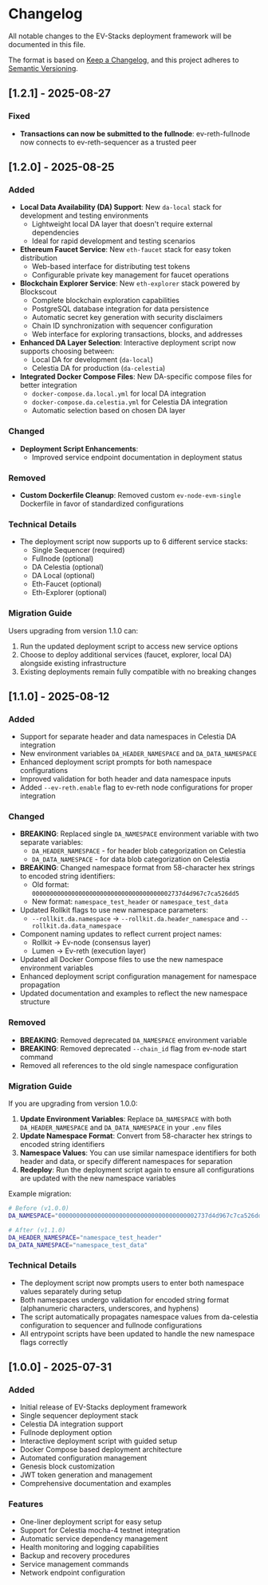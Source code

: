 # Changelog

All notable changes to the EV-Stacks deployment framework will be documented in this file.

The format is based on [Keep a Changelog](https://keepachangelog.com/en/1.0.0/),
and this project adheres to [Semantic Versioning](https://semver.org/spec/v2.0.0.html).

## [1.2.1] - 2025-08-27

### Fixed
- **Transactions can now be submitted to the fullnode**: ev-reth-fullnode now connects to ev-reth-sequencer as a trusted peer

## [1.2.0] - 2025-08-25

### Added
- **Local Data Availability (DA) Support**: New `da-local` stack for development and testing environments
  - Lightweight local DA layer that doesn't require external dependencies
  - Ideal for rapid development and testing scenarios
- **Ethereum Faucet Service**: New `eth-faucet` stack for easy token distribution
  - Web-based interface for distributing test tokens
  - Configurable private key management for faucet operations
- **Blockchain Explorer Service**: New `eth-explorer` stack powered by Blockscout
  - Complete blockchain exploration capabilities
  - PostgreSQL database integration for data persistence
  - Automatic secret key generation with security disclaimers
  - Chain ID synchronization with sequencer configuration
  - Web interface for exploring transactions, blocks, and addresses
- **Enhanced DA Layer Selection**: Interactive deployment script now supports choosing between:
  - Local DA for development (`da-local`)
  - Celestia DA for production (`da-celestia`)
- **Integrated Docker Compose Files**: New DA-specific compose files for better integration
  - `docker-compose.da.local.yml` for local DA integration
  - `docker-compose.da.celestia.yml` for Celestia DA integration
  - Automatic selection based on chosen DA layer

### Changed
- **Deployment Script Enhancements**:
  - Improved service endpoint documentation in deployment status

### Removed
- **Custom Dockerfile Cleanup**: Removed custom `ev-node-evm-single` Dockerfile in favor of standardized configurations

### Technical Details
- The deployment script now supports up to 6 different service stacks:
  - Single Sequencer (required)
  - Fullnode (optional)
  - DA Celestia (optional)
  - DA Local (optional)
  - Eth-Faucet (optional)
  - Eth-Explorer (optional)

### Migration Guide
Users upgrading from version 1.1.0 can:
1. Run the updated deployment script to access new service options
2. Choose to deploy additional services (faucet, explorer, local DA) alongside existing infrastructure
3. Existing deployments remain fully compatible with no breaking changes

## [1.1.0] - 2025-08-12

### Added
- Support for separate header and data namespaces in Celestia DA integration
- New environment variables `DA_HEADER_NAMESPACE` and `DA_DATA_NAMESPACE`
- Enhanced deployment script prompts for both namespace configurations
- Improved validation for both header and data namespace inputs
- Added `--ev-reth.enable` flag to ev-reth node configurations for proper integration

### Changed
- **BREAKING**: Replaced single `DA_NAMESPACE` environment variable with two separate variables:
  - `DA_HEADER_NAMESPACE` - for header blob categorization on Celestia
  - `DA_DATA_NAMESPACE` - for data blob categorization on Celestia
- **BREAKING**: Changed namespace format from 58-character hex strings to encoded string identifiers:
  - Old format: `000000000000000000000000000000000000002737d4d967c7ca526dd5`
  - New format: `namespace_test_header` or `namespace_test_data`
- Updated Rollkit flags to use new namespace parameters:
  - `--rollkit.da.namespace` → `--rollkit.da.header_namespace` and `--rollkit.da.data_namespace`
- Component naming updates to reflect current project names:
  - Rollkit → Ev-node (consensus layer)
  - Lumen → Ev-reth (execution layer)
- Updated all Docker Compose files to use the new namespace environment variables
- Enhanced deployment script configuration management for namespace propagation
- Updated documentation and examples to reflect the new namespace structure

### Removed
- **BREAKING**: Removed deprecated `DA_NAMESPACE` environment variable
- **BREAKING**: Removed deprecated `--chain_id` flag from ev-node start command
- Removed all references to the old single namespace configuration

### Migration Guide
If you are upgrading from version 1.0.0:

1. **Update Environment Variables**: Replace `DA_NAMESPACE` with both `DA_HEADER_NAMESPACE` and `DA_DATA_NAMESPACE` in your `.env` files
2. **Update Namespace Format**: Convert from 58-character hex strings to encoded string identifiers
3. **Namespace Values**: You can use similar namespace identifiers for both header and data, or specify different namespaces for separation
4. **Redeploy**: Run the deployment script again to ensure all configurations are updated with the new namespace variables

Example migration:
```bash
# Before (v1.0.0)
DA_NAMESPACE="000000000000000000000000000000000000002737d4d967c7ca526dd5"

# After (v1.1.0)
DA_HEADER_NAMESPACE="namespace_test_header"
DA_DATA_NAMESPACE="namespace_test_data"
```

### Technical Details
- The deployment script now prompts users to enter both namespace values separately during setup
- Both namespaces undergo validation for encoded string format (alphanumeric characters, underscores, and hyphens)
- The script automatically propagates namespace values from da-celestia configuration to sequencer and fullnode configurations
- All entrypoint scripts have been updated to handle the new namespace flags correctly

## [1.0.0] - 2025-07-31

### Added
- Initial release of EV-Stacks deployment framework
- Single sequencer deployment stack
- Celestia DA integration support
- Fullnode deployment option
- Interactive deployment script with guided setup
- Docker Compose based deployment architecture
- Automated configuration management
- Genesis block customization
- JWT token generation and management
- Comprehensive documentation and examples

### Features
- One-liner deployment script for easy setup
- Support for Celestia mocha-4 testnet integration
- Automatic service dependency management
- Health monitoring and logging capabilities
- Backup and recovery procedures
- Service management commands
- Network endpoint configuration
